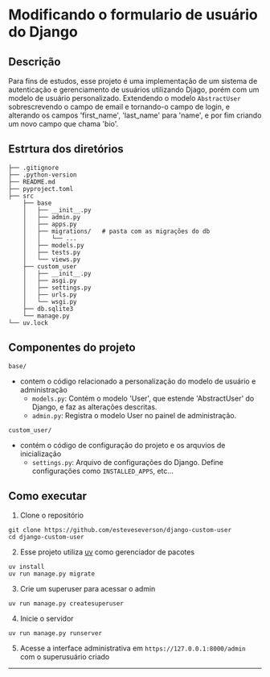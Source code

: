 # Modificando o formulario de usuário do Django

## Descrição
Para fins de estudos, esse projeto é uma implementação de um sistema de autenticação e gerenciamento de usuários utilizando Djago, porém com um modelo de usuário personalizado. Extendendo o modelo `AbstractUser` sobrescrevendo o campo de email e tornando-o campo de login, e alterando os campos 'first_name', 'last_name' para 'name', e por fim criando um novo campo que chama 'bio'.

## Estrtura dos diretórios
```
├── .gitignore
├── .python-version
├── README.md
├── pyproject.toml
├── src
    ├── base
    │   ├── __init__.py
    │   ├── admin.py
    │   ├── apps.py
    │   ├── migrations/   # pasta com as migrações do db
    │   │   └── ...
    │   ├── models.py
    │   ├── tests.py
    │   └── views.py
    ├── custom_user
    │   ├── __init__.py
    │   ├── asgi.py
    │   ├── settings.py
    │   ├── urls.py
    │   └── wsgi.py
    ├── db.sqlite3
    └── manage.py
└── uv.lock
```

## Componentes do projeto
`base/`
- contem o código relacionado a personalização do modelo de usuário e administração
    - `models.py`: Contém o modelo 'User', que estende 'AbstractUser' do Django, e faz as alterações descritas.
    - `admin.py`: Registra o modelo User no painel de administração.

`custom_user/`
- contém o código de configuração do projeto e os arquvios de inicialização
    - `settings.py`: Arquivo de configurações do Django. Define configurações como `INSTALLED_APPS`, etc...

## Como executar
1. Clone o repositório
```
git clone https://github.com/esteveseverson/django-custom-user
cd django-custom-user
```
2. Esse projeto utiliza [uv](https://docs.astral.sh/uv/) como gerenciador de pacotes
```
uv install
uv run manage.py migrate
```
3. Crie um superuser para acessar o admin
```
uv run manage.py createsuperuser
```
4. Inicie o servidor
```
uv run manage.py runserver
```
5. Acesse a interface administrativa em `https://127.0.0.1:8000/admin` com o superusuário criado
---